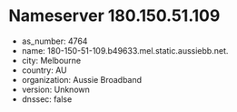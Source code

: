 # Nameserver 180.150.51.109

* as_number: 4764
* name: 180-150-51-109.b49633.mel.static.aussiebb.net.
* city: Melbourne
* country: AU
* organization: Aussie Broadband
* version: Unknown
* dnssec: false
